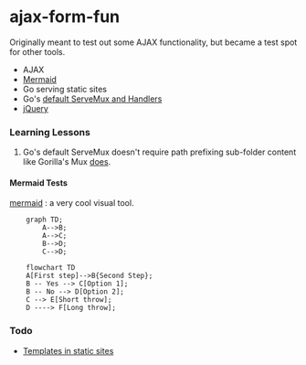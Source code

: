 # ajax-form-fun

Originally meant to test out some AJAX functionality, but became a test spot for other tools.
- AJAX
- [Mermaid](https://mermaid-js.github.io/mermaid/#/)
- Go serving static sites
- Go's [default ServeMux and Handlers](https://www.alexedwards.net/blog/an-introduction-to-handlers-and-servemuxes-in-go)
- [jQuery](https://www.youtube.com/watch?v=KhtEmR2A1Fw&list=PLWKjhJtqVAbkyK9woUZUtunToLtNGoQHB)

### Learning Lessons

1. Go's default ServeMux doesn't require path prefixing sub-folder content like Gorilla's Mux [does](https://stackoverflow.com/questions/62499380/serving-static-files-in-an-http-server).

#### Mermaid Tests

[mermaid](https://mermaid-js.github.io/mermaid/#/)
: a very cool visual tool.

```mermaid
    graph TD;
        A-->B;
        A-->C;
        B-->D;
        C-->D;
```

```mermaid
    flowchart TD
    A[First step]-->B{Second Step};
    B -- Yes --> C[Option 1];
    B -- No --> D[Option 2];
    C --> E[Short throw];
    D ----> F[Long throw];
```

### Todo
- [Templates in static sites](https://www.alexedwards.net/blog/serving-static-sites-with-go)